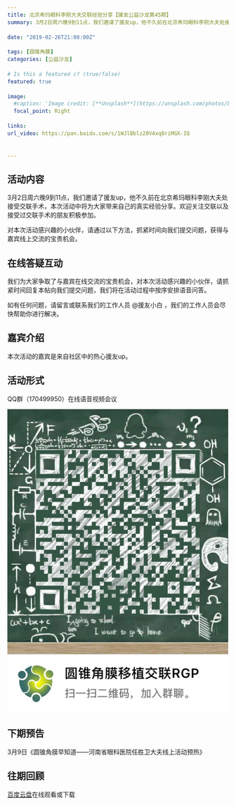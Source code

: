 ```yaml
---
title: 北京希玛眼科李刚大夫交联经验分享【援友公益沙龙第45期】
summary: 3月2日周六晚9到11点，我们邀请了援友up，他不久前在北京希玛眼科李刚大夫处接受交联手术，本次活动中将为大家带来自己的真实经验分享。

date: "2019-02-26T21:00:00Z"

tags: [圆锥角膜]
categories: [公益沙龙]

# Is this a featured c? (true/false)
featured: true

image:
  #caption: 'Image credit: [**Unsplash**](https://unsplash.com/photos/bzdhc5b3Bxs)'
  focal_point: Right

links:
url_video: https://pan.baidu.com/s/1WJlBblz20V4xq8riMGX-IQ


---
```


## 活动内容
3月2日周六晚9到11点，我们邀请了援友up，他不久前在北京希玛眼科李刚大夫处接受交联手术，本次活动中将为大家带来自己的真实经验分享。欢迎关注交联以及接受过交联手术的朋友积极参加。

对本次活动感兴趣的小伙伴，请通过以下方法，抓紧时间向我们提交问题，获得与嘉宾线上交流的宝贵机会。

## 在线答疑互动
我们为大家争取了与嘉宾在线交流的宝贵机会，对本次活动感兴趣的小伙伴，请抓紧时间回复本帖向我们提交问题，我们将在活动过程中按序安排语音问答。

如有任何问题，请留言或联系我们的工作人员 @援友小白  ，我们的工作人员会尽快帮助你进行解决。

## 嘉宾介绍
本次活动的嘉宾是来自社区中的热心援友up。

## 活动形式
QQ群（170499950）在线语音视频会议

![image](/img/45.png) 

## 下期预告
3月9日《圆锥角膜早知道——河南省眼科医院任胜卫大夫线上活动预热》

## 往期回顾
[百度云盘](https://pan.baidu.com/s/1WJlBblz20V4xq8riMGX-IQ)在线观看或下载
